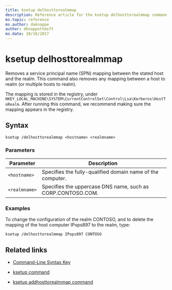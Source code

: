```yaml
---
title: ksetup delhosttorealmmap
description: Reference article for the ksetup delhosttorealmmap command, which removes a service principal name (SPN) mapping between the stated host and the realm.
ms.topic: reference
ms.author: daknappe
author: dknappettmsft
ms.date: 10/16/2017
---
```


# ksetup delhosttorealmmap

Removes a service principal name (SPN) mapping between the stated host and the realm. This command also removes any mapping between a host to realm (or multiple hosts to realm).

The mapping is stored in the registry, under `HKEY_LOCAL_MACHINE\SYSTEM\CurrentControlSet\Control\Lsa\Kerberos\HostToRealm`. After running this command, we recommend making sure the mapping appears in the registry.

## Syntax

```
ksetup /delhosttorealmmap <hostname> <realmname>
```

### Parameters

| Parameter | Description |
| --------- | ----------- |
| `<hostname>` | Specifies the fully-qualified domain name of the computer. |
| `<realmname>` | Specifies the uppercase DNS name, such as CORP.CONTOSO.COM. |

### Examples

To change the configuration of the realm CONTOSO, and to delete the mapping of the host computer IPops897 to the realm, type:

```
ksetup /delhosttorealmmap IPops897 CONTOSO
```

## Related links

- [Command-Line Syntax Key](command-line-syntax-key.md)

- [ksetup command](ksetup.md)

- [ksetup addhosttorealmmap command](ksetup-addhosttorealmmap.md)
